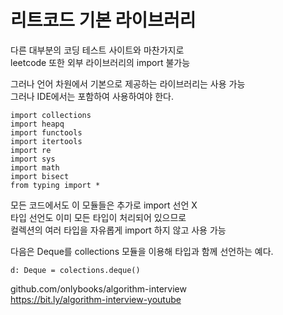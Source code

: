 # 리트코드 기본 라이브러리

다른 대부분의 코딩 테스트 사이트와 마찬가지로  
leetcode 또한 외부 라이브러리의 import 불가능 

그러나 언어 차원에서 기본으로 제공하는 라이브러리는 사용 가능  
그러나 IDE에서는 포함하여 사용하여야 한다. 

```commandline
import collections
import heapq
import functools
import itertools
import re
import sys
import math
import bisect
from typing import *
```

모든 코드에서도 이 모듈들은 추가로 import 선언 X  
타입 선언도 이미 모든 타입이 처리되어 있으므로  
컬렉션의 여러 타입을 자유롭게 import 하지 않고 사용 가능

다음은 Deque를 collections 모듈을 이용해 타입과 함께 선언하는 예다. 
```commandline
d: Deque = colections.deque()
```

github.com/onlybooks/algorithm-interview  
https://bit.ly/algorithm-interview-youtube